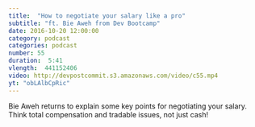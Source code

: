 ```yaml
---
title:  "How to negotiate your salary like a pro"
subtitle: "ft. Bie Aweh from Dev Bootcamp"
date: 2016-10-20 12:00:00
category: podcast
categories: podcast
number: 55
duration:  5:41
vlength:  441152406
video: http://devpostcommit.s3.amazonaws.com/video/c55.mp4
yt: "obLAlbCpRic"
---
```


Bie Aweh returns to explain some key points for negotiating your salary. Think total compensation and tradable issues, not just cash!
